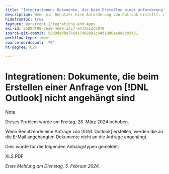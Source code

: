 ```yaml
---
title: "Integrationen: Dokumente, die beim Erstellen einer Anforderung von Outlook nicht angehängt sind"
description: Wenn ein Benutzer eine Anforderung von Outlook erstellt, werden die an die E-Mail angehängten Dokumente nicht an die Anfrage angehängt.
hidefromtoc: true
feature: Workfront Integrations and Apps
exl-id: 2b09df99-7ba0-4e08-a3c7-a472e12c5970
source-git-commit: 58d9dedba766417d68892c94d18d0ee4e9c03b51
workflow-type: tm+mt
source-wordcount: '79'
ht-degree: 62%

---
```


# Integrationen: Dokumente, die beim Erstellen einer Anfrage von [!DNL Outlook] nicht angehängt sind

>[!NOTE]
>
>Dieses Problem wurde am Freitag, 28. März 2024 behoben.

Wenn Benutzende eine Anfrage von [!DNL Outlook] erstellen, werden die an die E-Mail angehängten Dokumente nicht an die Anfrage angehängt.

Dies wurde für die folgenden Anhangstypen gemeldet:

XLS
PDF

_Erste Meldung am Dienstag, 5. Februar 2024._
